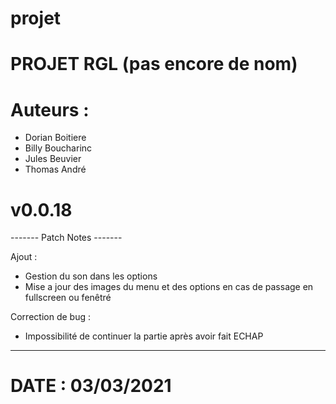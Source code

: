 # projet

# PROJET RGL (pas encore de nom)

# Auteurs :
  - Dorian Boitiere
  - Billy Boucharinc
  - Jules Beuvier
  - Thomas André

# v0.0.18

------- Patch Notes -------

Ajout :
  - Gestion du son dans les options
  - Mise a jour des images du menu et des options en cas de passage en fullscreen ou fenêtré

Correction de bug :
  - Impossibilité de continuer la partie après avoir fait ECHAP

---------------------------

# DATE : 03/03/2021
